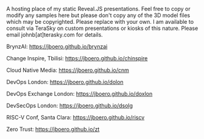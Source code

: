 A hosting place of my static Reveal.JS presentations. Feel free to copy or modify any samples here but please don't copy any of the 3D model files which may be copyrighted. Please replace with your own. I am available to consult via TeraSky on custom presentations or kiosks of this nature. Please email johnb[at]terasky.com for details.

BrynzAI: https://jboero.github.io/brynzai

Change Inspire, Tbilisi: https://jboero.github.io/chinspire

Cloud Native Media: https://jboero.github.io/cnm

DevOps London: https://jboero.github.io/dolon

DevOps Exchange London: https://jboero.github.io/doxlon

DevSecOps London: https://jboero.github.io/dsolg

RISC-V Conf, Santa Clara: https://jboero.github.io/riscv

Zero Trust: https://jboero.github.io/zt
